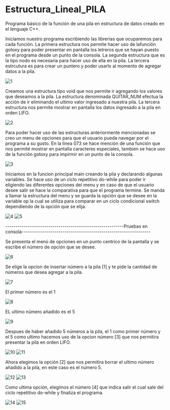 # Estructura_Lineal_PILA

Programa básico de la función de una pila en estructura de datos creado en el lenguaje C++. 

Iniciamos nuestro programa escribiendo las librerias que ocuparemos para cada función. La primera estructura nos permite hacer uso de lafunción gotoxy para poder presentar en pantalla los letreros que se hayan puesto en el programa desde un punto de la consola. La segunda estructura que es la tipo nodo es necesaria para hacer uso de ella en la pila. La tercera estrcutura es para crear un puntero y poder usarlo al momento de agregar datos a la pila.

![1](https://user-images.githubusercontent.com/72058362/97488108-6856c980-1923-11eb-9710-95c7eaf9a4d2.png)


Creamos una estructura tipo void que nos permite ir agregando los valores que deseamos a la pila. La estructura denominada QUITAR_NUM efectua la acción de ir eliminando el ultimo valor ingresado a nuestra pila. La tercera estructura nos permite mostrar en pantalla los datos ingresado a la pila en orden LIFO.

![2](https://user-images.githubusercontent.com/72058362/97488138-71479b00-1923-11eb-9e35-1d54e86ea635.png)

Para poder hacer uso de las estructuras anteriormente mencionadas se creo un menu de opciones para que el usuario pueda navegar por el programa a su gusto. En la linea 073 se hace mención de una función que nos permité mostrar en pantalla caracteres especiales, tambien se hace uso de la función gotoxy para impirmir en un punto de la consola.

![3](https://user-images.githubusercontent.com/72058362/97488158-7ad10300-1923-11eb-89d1-6c2ae733ddb3.png)

Iniciamos en la funcion principal main creando la pila y declarando algunas variables. Se hace uso de un ciclo repetitivo do-while para poder ir eligiendo las diferentes opciones del menu y en caso de que el usuario desee salir se hace la comparativa para que el programa termine. Se manda a llamar la estructura del menu y se guarda la opción que se desee en la variable op la cual se utiliza para comparar en un ciclo condicional switch dependiendo de la opción que se elija. 

![4](https://user-images.githubusercontent.com/72058362/97488224-8e7c6980-1923-11eb-945e-90b41ede1fdb.png)
![5](https://user-images.githubusercontent.com/72058362/97492227-dd78cd80-1928-11eb-9e61-af45f8fee7c0.png)

----------------------------------------------------------Pruebas en consola---------------------------------------------------------------

Se presenta el menú de opciones en un punto centrico de la pantalla y se escribe el número de opción que se desee.

![6](https://user-images.githubusercontent.com/72058362/97492520-46f8dc00-1929-11eb-8243-00deb686c56d.png)

Se elige la opcion de insertar número a la pila [1] y te pide la cantidad de números que desea agregar a la pila. 

![7](https://user-images.githubusercontent.com/72058362/97492524-482a0900-1929-11eb-9f8b-98a595f5d4b9.png)

El primer número es el 1

![8](https://user-images.githubusercontent.com/72058362/97492527-48c29f80-1929-11eb-932f-48acd2899625.png)

EL ultimo número añadido es el 5

![9](https://user-images.githubusercontent.com/72058362/97492532-4a8c6300-1929-11eb-84f9-2464be7e2157.png)

Despues de haber añadido 5 números a la pila, el 1 como primer número y el 5 como ultimo hacemos uso de la opcion número [3] que nos permitira presentar la pila en orden LIFO.

![10](https://user-images.githubusercontent.com/72058362/97492489-3e080a80-1929-11eb-8656-2e404a4e90dc.png)
![11](https://user-images.githubusercontent.com/72058362/97492493-4102fb00-1929-11eb-8859-049e0b2d6a4d.png)

Ahora elegimos la opción [2] que nos permitira borrar el ultimo número añadido a la pila, en este caso es el número 5.

![12](https://user-images.githubusercontent.com/72058362/97492497-42342800-1929-11eb-8012-a8e9473aa69f.png)
![13](https://user-images.githubusercontent.com/72058362/97492507-43fdeb80-1929-11eb-8e19-bce9fccbe07f.png)

Como ultima opción, elegimos el número [4] que indica salir el cual sale del ciclo repetitivo do-while y finaliza el programa.

![14](https://user-images.githubusercontent.com/72058362/97492515-452f1880-1929-11eb-90ce-3a3f779b542e.png)
![15](https://user-images.githubusercontent.com/72058362/97492517-45c7af00-1929-11eb-9391-d1ec810a6e08.png)
